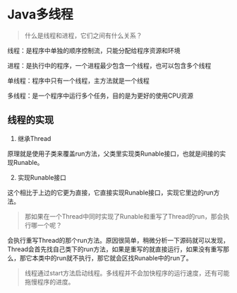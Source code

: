 # Java多线程

> 什么是线程和进程，它们之间有什么关系？

线程：是程序中单独的顺序控制流，只能分配给程序资源和环境

进程：是执行中的程序，一个进程最少包含一个线程，也可以包含多个线程

单线程：程序中只有一个线程，主方法就是一个线程

多线程：是一个程序中运行多个任务，目的是为更好的使用CPU资源

## 线程的实现

1. 继承Thread

原理就是使用子类来覆盖run方法，父类里实现类Runable接口，也就是间接的实现Runable。

2. 实现Runable接口

这个相比于上边的它更为直接，它直接实现Runable接口，实现它里边的run方法。

> 那如果在一个Thread中同时实现了Runable和重写了Thread的run，那会执行哪一个呢？

会执行重写Thread的那个run方法。原因很简单，稍微分析一下源码就可以发现，Thread会首先找自己类下的run方法，如果是重写的就直接运行，如果没有重写那么，那它本类中的run就不执行，那它就会区找Runable中的run了。

> 线程通过start方法启动线程。多线程并不会加快程序的运行速度，还有可能拖慢程序的进度。